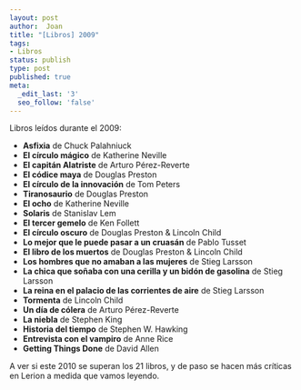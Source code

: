 ```yaml
---
layout: post
author:  Joan
title: "[Libros] 2009"
tags:
- Libros
status: publish
type: post
published: true
meta:
  _edit_last: '3'
  seo_follow: 'false'
---
```

Libros leídos durante el 2009:

<ul><li><strong>Asfixia</strong> de Chuck Palahniuck
<li><strong>El círculo mágico</strong> de Katherine Neville
<li><strong>El capitán Alatriste</strong> de Arturo Pérez-Reverte
<li><strong>El códice maya</strong> de Douglas Preston
<li><strong>El círculo de la innovación</strong>  de Tom Peters
<li><strong>Tiranosaurio</strong>  de Douglas Preston
<li><strong>El ocho</strong>  de Katherine Neville
<li><strong>Solaris</strong> de Stanislav Lem
<li><strong>El tercer gemelo</strong>  de Ken Follett
<li><strong>El círculo oscuro</strong>  de Douglas Preston & Lincoln Child
<li><strong>Lo mejor que le puede pasar a un cruasán</strong>  de Pablo Tusset
<li><strong>El libro de los muertos</strong>  de Douglas Preston & Lincoln Child
<li><strong>Los hombres que no amaban a las mujeres</strong>  de Stieg Larsson
<li><strong>La chica que soñaba con una cerilla y un bidón de gasolina</strong>  de Stieg Larsson
<li><strong>La reina en el palacio de las corrientes de aire</strong>  de Stieg Larsson
<li><strong>Tormenta</strong>  de Lincoln Child
<li><strong>Un día de cólera</strong>  de Arturo Pérez-Reverte
<li><strong>La niebla</strong>  de Stephen King
<li><strong>Historia del tiempo</strong>  de Stephen W. Hawking
<li><strong>Entrevista con el vampiro</strong>  de Anne Rice
<li><strong>Getting Things Done</strong>  de David Allen
</ul>

A ver si este 2010 se superan los 21 libros, y de paso se hacen más críticas en Lerion a medida que vamos leyendo.
